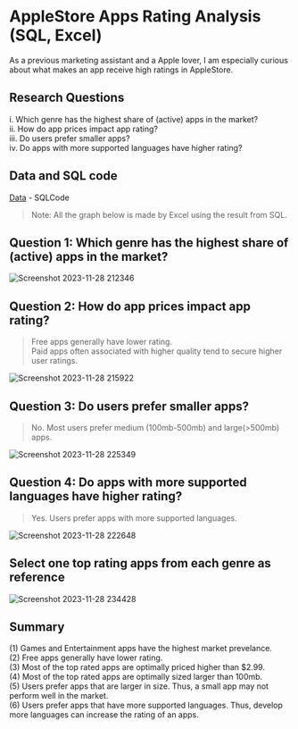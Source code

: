 # AppleStore Apps Rating Analysis (SQL, Excel)
As a previous marketing assistant and a Apple lover, I am especially curious about what makes an app receive high ratings in AppleStore.

## Research Questions
i. Which genre has the highest share of (active) apps in the market?   
ii. How do app prices impact app rating?   
iii. Do users prefer smaller apps?  
iv. Do apps with more supported languages have higher rating?  
## Data and SQL code
[Data](https://www.kaggle.com/datasets/ramamet4/app-store-apple-data-set-10k-apps) - SQLCode
> Note: All the graph below is made by Excel using the result from SQL.

## Question 1: Which genre has the highest share of (active) apps in the market?

![Screenshot 2023-11-28 212346](https://github.com/sys1169/Hao_Portfolio/assets/59571707/8fae9529-2e4f-4717-b58a-7cd012d8f85f)

## Question 2: How do app prices impact app rating?
>Free apps generally have lower rating.  
>Paid apps often associated with higher quality tend to secure higher user ratings. 

![Screenshot 2023-11-28 215922](https://github.com/sys1169/Hao_Portfolio/assets/59571707/68b2cf93-1342-42cb-be17-d02bffd2da04)

## Question 3: Do users prefer smaller apps?
>No. Most users prefer medium (100mb-500mb) and large(>500mb) apps.

![Screenshot 2023-11-28 225349](https://github.com/sys1169/Hao_Portfolio/assets/59571707/c202dbe4-4fb5-4d53-8497-a9e02fcb48e8)

## Question 4: Do apps with more supported languages have higher rating?
>Yes. Users prefer apps with more supported languages.

![Screenshot 2023-11-28 222648](https://github.com/sys1169/Hao_Portfolio/assets/59571707/17bd0ad0-7b6a-46a8-9946-8fa640aab6b2)

## Select one top rating apps from each genre as reference

![Screenshot 2023-11-28 234428](https://github.com/sys1169/Hao_Portfolio/assets/59571707/87636edd-1b2a-460f-a33e-dc3b5aeb914a)


## Summary
(1) Games and Entertainment apps have the highest market prevelance.  
(2) Free apps generally have lower rating.   
(3) Most of the top rated apps are optimally priced higher than $2.99.  
(4) Most of the top rated apps are optimally sized larger than 100mb.  
(5) Users prefer apps that are larger in size. Thus, a small app may not perform well in the market.  
(6) Users prefer apps that have more supported languages. Thus, develop more languages can increase the rating of an apps.  
